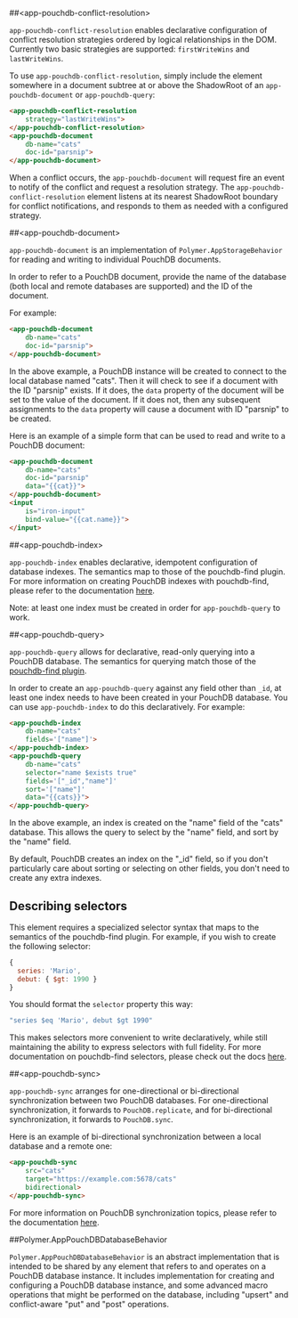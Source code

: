 
<!---

This README is automatically generated from the comments in these files:
app-pouchdb-conflict-resolution.html  app-pouchdb-database-behavior.html  app-pouchdb-document.html  app-pouchdb-index.html  app-pouchdb-query.html  app-pouchdb-sync.html

Edit those files, and our readme bot will duplicate them over here!
Edit this file, and the bot will squash your changes :)

The bot does some handling of markdown. Please file a bug if it does the wrong
thing! https://github.com/PolymerLabs/tedium/issues

-->


##&lt;app-pouchdb-conflict-resolution&gt;

`app-pouchdb-conflict-resolution` enables declarative configuration of conflict
resolution strategies ordered by logical relationships in the DOM. Currently
two basic strategies are supported: `firstWriteWins` and `lastWriteWins`.

To use `app-pouchdb-conflict-resolution`, simply include the element somewhere
in a document subtree at or above the ShadowRoot of an `app-pouchdb-document`
or `app-pouchdb-query`:

```html
<app-pouchdb-conflict-resolution
    strategy="lastWriteWins">
</app-pouchdb-conflict-resolution>
<app-pouchdb-document
    db-name="cats"
    doc-id="parsnip">
</app-pouchdb-document>
```

When a conflict occurs, the `app-pouchdb-document` will request fire an event
to notify of the conflict and request a resolution strategy. The
`app-pouchdb-conflict-resolution` element listens at its nearest ShadowRoot
boundary for conflict notifications, and responds to them as needed with a
configured strategy.



##&lt;app-pouchdb-document&gt;

`app-pouchdb-document` is an implementation of `Polymer.AppStorageBehavior`
for reading and writing to individual PouchDB documents.

In order to refer to a PouchDB document, provide the name of the database
(both local and remote databases are supported) and the ID of the document.

For example:

```html
<app-pouchdb-document
    db-name="cats"
    doc-id="parsnip">
</app-pouchdb-document>
```

In the above example, a PouchDB instance will be created to connect to the
local database named "cats". Then it will check to see if a document with the
ID "parsnip" exists. If it does, the `data` property of the document will be
set to the value of the document. If it does not, then any subsequent
assignments to the `data` property will cause a document with ID "parsnip" to
be created.

Here is an example of a simple form that can be used to read and write to a
PouchDB document:

```html
<app-pouchdb-document
    db-name="cats"
    doc-id="parsnip"
    data="{{cat}}">
</app-pouchdb-document>
<input
    is="iron-input"
    bind-value="{{cat.name}}">
</input>
```



##&lt;app-pouchdb-index&gt;

`app-pouchdb-index` enables declarative, idempotent configuration of database
indexes. The semantics map to those of the pouchdb-find plugin. For more
information on creating PouchDB indexes with pouchdb-find, please refer to the
documentation
[here](https://github.com/nolanlawson/pouchdb-find#dbcreateindexindex--callback).

Note: at least one index must be created in order for `app-pouchdb-query` to
work.



##&lt;app-pouchdb-query&gt;

`app-pouchdb-query` allows for declarative, read-only querying into a PouchDB
database. The semantics for querying match those of the
[pouchdb-find plugin](https://github.com/nolanlawson/pouchdb-find).

In order to create an `app-pouchdb-query` against any field other than `_id`, at
least one index needs to have been created in your PouchDB database. You can use
`app-pouchdb-index` to do this declaratively. For example:

```html
<app-pouchdb-index
    db-name="cats"
    fields='["name"]'>
</app-pouchdb-index>
<app-pouchdb-query
    db-name="cats"
    selector="name $exists true"
    fields='["_id","name"]'
    sort='["name"]'
    data="{{cats}}">
</app-pouchdb-query>
```

In the above example, an index is created on the "name" field of the "cats"
database. This allows the query to select by the "name" field, and sort by the
"name" field.

By default, PouchDB creates an index on the "_id" field, so if you don't
particularly care about sorting or selecting on other fields, you don't need to
create any extra indexes.

## Describing selectors

This element requires a specialized selector syntax that maps to the semantics
of the pouchdb-find plugin. For example, if you wish to create the following
selector:

```javascript
{
  series: 'Mario',
  debut: { $gt: 1990 }
}
```

You should format the `selector` property this way:

```javascript
"series $eq 'Mario', debut $gt 1990"
```

This makes selectors more convenient to write declaratively, while still
maintaining the ability to express selectors with full fidelity. For more
documentation on pouchdb-find selectors, please check out the docs
[here](https://github.com/nolanlawson/pouchdb-find#dbfindrequest--callback).



##&lt;app-pouchdb-sync&gt;

`app-pouchdb-sync` arranges for one-directional or bi-directional
synchronization between two PouchDB databases. For one-directional
synchronization, it forwards to `PouchDB.replicate`, and for bi-directional
synchronization, it forwards to `PouchDB.sync`.

Here is an example of bi-directional synchronization between a local database
and a remote one:

```html
<app-pouchdb-sync
    src="cats"
    target="https://example.com:5678/cats"
    bidirectional>
</app-pouchdb-sync>
```

For more information on PouchDB synchronization topics, please refer to the
documentation [here](https://pouchdb.com/guides/replication.html).



##Polymer.AppPouchDBDatabaseBehavior

`Polymer.AppPouchDBDatabaseBehavior` is an abstract implementation that
is intended to be shared by any element that refers to and operates on a
PouchDB database instance. It includes implementation for creating and
configuring a PouchDB database instance, and some advanced macro
operations that might be performed on the database, including "upsert"
and conflict-aware "put" and "post" operations.


